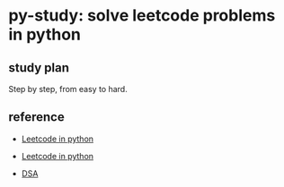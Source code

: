 # py-study: solve leetcode problems in python

## study plan

Step by step, from easy to hard.

## reference

* [Leetcode in python](https://github.com/YuriSpiridonov/LeetCode)

* [Leetcode in python](https://github.com/Garvit244/Leetcode)

* [DSA](https://github.com/Shikha-code36/Data-Structures-and-Algorithm-Patterns)
